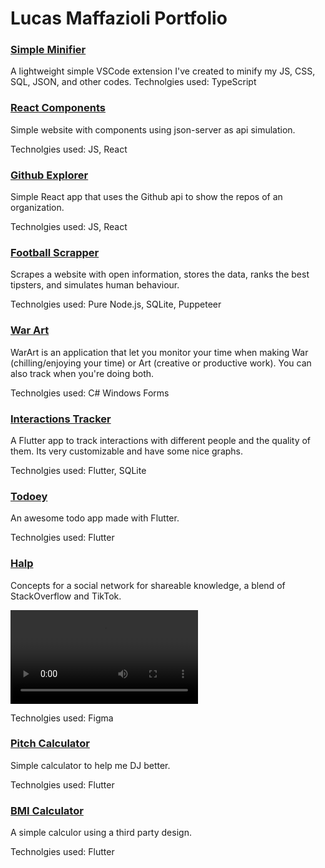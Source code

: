 # Lucas Maffazioli Portfolio

### [Simple Minifier](https://github.com/lucasmaffazioli/SimpleMinifier)
A lightweight simple VSCode extension I've created to minify my JS, CSS, SQL, JSON, and other codes.
Technolgies used: TypeScript

### [React Components](https://github.com/lucasmaffazioli/desafio-rocketseat-componetizando)
Simple website with components using json-server as api simulation.

Technolgies used: JS, React

### [Github Explorer](https://github.com/lucasmaffazioli/github-explorer)
Simple React app that uses the Github api to show the repos of an organization.

Technolgies used: JS, React

### [Football Scrapper](https://github.com/lucasmaffazioli/FootballScrapper)
Scrapes a website with open information, stores the data, ranks the best tipsters, and simulates human behaviour.

Technolgies used: Pure Node.js, SQLite, Puppeteer

### [War Art](https://github.com/lucasmaffazioli/WarArt)
WarArt is an application that let you monitor your time when making War (chilling/enjoying your time) or Art (creative or productive work). You can also track when you're doing both.

Technolgies used: C# Windows Forms

### [Interactions Tracker](https://github.com/lucasmaffazioli/cold_app)
A Flutter app to track interactions with different people and the quality of them. Its very customizable and have some nice graphs.

Technolgies used: Flutter, SQLite

### [Todoey](https://github.com/lucasmaffazioli/cold_app)
An awesome todo app made with Flutter.

Technolgies used: Flutter

### [Halp](https://github.com/lucasmaffazioli/cold_app)
Concepts for a social network for shareable knowledge, a blend of StackOverflow and TikTok.

![halp preview](assets/videos/halp_preview_xd.mp4)

Technolgies used: Figma

### [Pitch Calculator](https://github.com/lucasmaffazioli/Flutter_Pitch_Calculator)
Simple calculator to help me DJ better.

Technolgies used: Flutter

### [BMI Calculator](https://github.com/lucasmaffazioli/flutter_bmi_calculator)
A simple calculor using a third party design.

Technolgies used: Flutter


